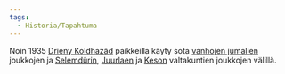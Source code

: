 ```yaml
---
tags:
  - Historia/Tapahtuma
---
```

Noin 1935 [Drieny Koldhazâd](Drieny%20Koldhazâd.md) paikkeilla käyty sota [vanhojen jumalien](Vanhat%20jumalat.md) joukkojen ja [Selemdûrin](Selemdûr.md), [Juurlaen](Juurlaki.md) ja [Keson](Keson%20valtakunta.md) valtakuntien joukkojen välillä.